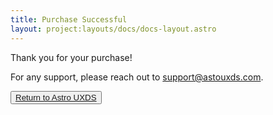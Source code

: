 ```yaml
---
title: Purchase Successful
layout: project:layouts/docs/docs-layout.astro
---
```


Thank you for your purchase!

For any support, please reach out to support@astouxds.com.

<button class="return-btn"><a href="/">Return to Astro UXDS</a></button>
